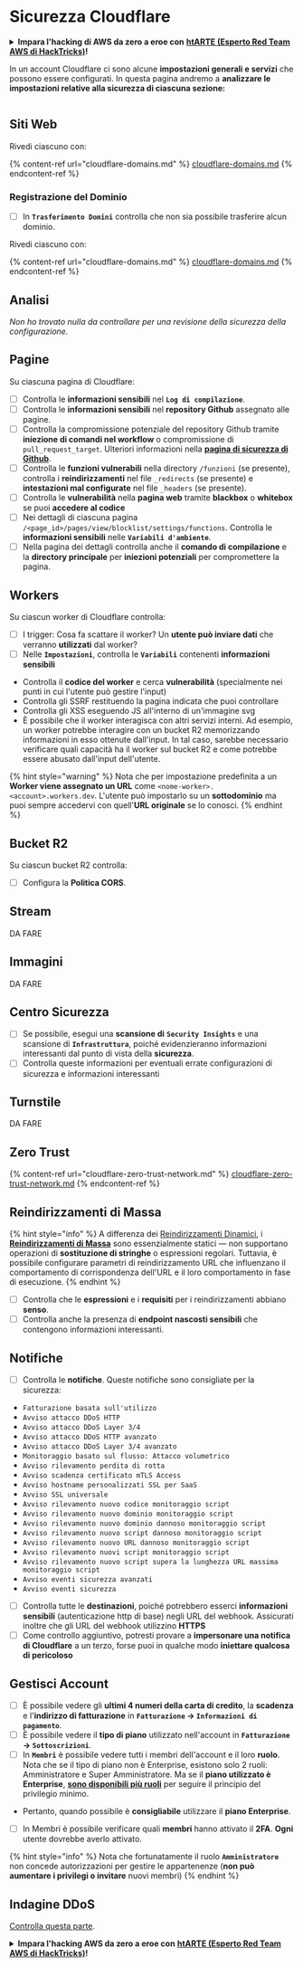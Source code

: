 # Sicurezza Cloudflare

<details>

<summary><strong>Impara l'hacking di AWS da zero a eroe con</strong> <a href="https://training.hacktricks.xyz/courses/arte"><strong>htARTE (Esperto Red Team AWS di HackTricks)</strong></a><strong>!</strong></summary>

Altri modi per supportare HackTricks:

* Se desideri vedere la tua **azienda pubblicizzata in HackTricks** o **scaricare HackTricks in PDF** Controlla i [**PIANI DI ABBONAMENTO**](https://github.com/sponsors/carlospolop)!
* Ottieni il [**merchandising ufficiale di PEASS & HackTricks**](https://peass.creator-spring.com)
* Scopri [**La Famiglia PEASS**](https://opensea.io/collection/the-peass-family), la nostra collezione di esclusive [**NFT**](https://opensea.io/collection/the-peass-family)
* **Unisciti al** 💬 [**gruppo Discord**](https://discord.gg/hRep4RUj7f) o al [**gruppo telegram**](https://t.me/peass) o **seguici** su **Twitter** 🐦 [**@hacktricks\_live**](https://twitter.com/hacktricks\_live)**.**
* **Condividi i tuoi trucchi di hacking inviando PR ai** [**HackTricks**](https://github.com/carlospolop/hacktricks) e [**HackTricks Cloud**](https://github.com/carlospolop/hacktricks-cloud) repository di github.

</details>

In un account Cloudflare ci sono alcune **impostazioni generali e servizi** che possono essere configurati. In questa pagina andremo a **analizzare le impostazioni relative alla sicurezza di ciascuna sezione:**

<figure><img src="../../.gitbook/assets/image (117).png" alt=""><figcaption></figcaption></figure>

## Siti Web

Rivedi ciascuno con:

{% content-ref url="cloudflare-domains.md" %}
[cloudflare-domains.md](cloudflare-domains.md)
{% endcontent-ref %}

### Registrazione del Dominio

* [ ] In **`Trasferimento Domini`** controlla che non sia possibile trasferire alcun dominio.

Rivedi ciascuno con:

{% content-ref url="cloudflare-domains.md" %}
[cloudflare-domains.md](cloudflare-domains.md)
{% endcontent-ref %}

## Analisi

_Non ho trovato nulla da controllare per una revisione della sicurezza della configurazione._

## Pagine

Su ciascuna pagina di Cloudflare:

* [ ] Controlla le **informazioni sensibili** nel **`Log di compilazione`**.
* [ ] Controlla le **informazioni sensibili** nel **repository Github** assegnato alle pagine.
* [ ] Controlla la compromissione potenziale del repository Github tramite **iniezione di comandi nel workflow** o compromissione di `pull_request_target`. Ulteriori informazioni nella [**pagina di sicurezza di Github**](../github-security/).
* [ ] Controlla le **funzioni vulnerabili** nella directory `/funzioni` (se presente), controlla i **reindirizzamenti** nel file `_redirects` (se presente) e **intestazioni mal configurate** nel file `_headers` (se presente).
* [ ] Controlla le **vulnerabilità** nella **pagina web** tramite **blackbox** o **whitebox** se puoi **accedere al codice**
* [ ] Nei dettagli di ciascuna pagina `/<page_id>/pages/view/blocklist/settings/functions`. Controlla le **informazioni sensibili** nelle **`Variabili d'ambiente`**.
* [ ] Nella pagina dei dettagli controlla anche il **comando di compilazione** e la **directory principale** per **iniezioni potenziali** per compromettere la pagina.

## **Workers**

Su ciascun worker di Cloudflare controlla:

* [ ] I trigger: Cosa fa scattare il worker? Un **utente può inviare dati** che verranno **utilizzati** dal worker?
* [ ] Nelle **`Impostazioni`**, controlla le **`Variabili`** contenenti **informazioni sensibili**
* Controlla il **codice del worker** e cerca **vulnerabilità** (specialmente nei punti in cui l'utente può gestire l'input)
* Controlla gli SSRF restituendo la pagina indicata che puoi controllare
* Controlla gli XSS eseguendo JS all'interno di un'immagine svg
* È possibile che il worker interagisca con altri servizi interni. Ad esempio, un worker potrebbe interagire con un bucket R2 memorizzando informazioni in esso ottenute dall'input. In tal caso, sarebbe necessario verificare quali capacità ha il worker sul bucket R2 e come potrebbe essere abusato dall'input dell'utente.

{% hint style="warning" %}
Nota che per impostazione predefinita a un **Worker viene assegnato un URL** come `<nome-worker>.<account>.workers.dev`. L'utente può impostarlo su un **sottodominio** ma puoi sempre accedervi con quell'**URL originale** se lo conosci.
{% endhint %}

## Bucket R2

Su ciascun bucket R2 controlla:

* [ ] Configura la **Politica CORS**.

## Stream

DA FARE

## Immagini

DA FARE

## Centro Sicurezza

* [ ] Se possibile, esegui una **scansione di** **`Security Insights`** e una scansione di **`Infrastruttura`**, poiché evidenzieranno informazioni interessanti dal punto di vista della **sicurezza**.
* [ ] Controlla queste informazioni per eventuali errate configurazioni di sicurezza e informazioni interessanti

## Turnstile

DA FARE

## **Zero Trust**

{% content-ref url="cloudflare-zero-trust-network.md" %}
[cloudflare-zero-trust-network.md](cloudflare-zero-trust-network.md)
{% endcontent-ref %}

## Reindirizzamenti di Massa

{% hint style="info" %}
A differenza dei [Reindirizzamenti Dinamici](https://developers.cloudflare.com/rules/url-forwarding/dynamic-redirects/), i [**Reindirizzamenti di Massa**](https://developers.cloudflare.com/rules/url-forwarding/bulk-redirects/) sono essenzialmente statici — non supportano operazioni di **sostituzione di stringhe** o espressioni regolari. Tuttavia, è possibile configurare parametri di reindirizzamento URL che influenzano il comportamento di corrispondenza dell'URL e il loro comportamento in fase di esecuzione.
{% endhint %}

* [ ] Controlla che le **espressioni** e i **requisiti** per i reindirizzamenti abbiano **senso**.
* [ ] Controlla anche la presenza di **endpoint nascosti sensibili** che contengono informazioni interessanti.

## Notifiche

* [ ] Controlla le **notifiche**. Queste notifiche sono consigliate per la sicurezza:
* `Fatturazione basata sull'utilizzo`
* `Avviso attacco DDoS HTTP`
* `Avviso attacco DDoS Layer 3/4`
* `Avviso attacco DDoS HTTP avanzato`
* `Avviso attacco DDoS Layer 3/4 avanzato`
* `Monitoraggio basato sul flusso: Attacco volumetrico`
* `Avviso rilevamento perdita di rotta`
* `Avviso scadenza certificato mTLS Access`
* `Avviso hostname personalizzati SSL per SaaS`
* `Avviso SSL universale`
* `Avviso rilevamento nuovo codice monitoraggio script`
* `Avviso rilevamento nuovo dominio monitoraggio script`
* `Avviso rilevamento nuovo dominio dannoso monitoraggio script`
* `Avviso rilevamento nuovo script dannoso monitoraggio script`
* `Avviso rilevamento nuovo URL dannoso monitoraggio script`
* `Avviso rilevamento nuovi script monitoraggio script`
* `Avviso rilevamento nuovo script supera la lunghezza URL massima monitoraggio script`
* `Avviso eventi sicurezza avanzati`
* `Avviso eventi sicurezza`
* [ ] Controlla tutte le **destinazioni**, poiché potrebbero esserci **informazioni sensibili** (autenticazione http di base) negli URL del webhook. Assicurati inoltre che gli URL del webhook utilizzino **HTTPS**
* [ ] Come controllo aggiuntivo, potresti provare a **impersonare una notifica di Cloudflare** a un terzo, forse puoi in qualche modo **iniettare qualcosa di pericoloso**

## Gestisci Account

* [ ] È possibile vedere gli **ultimi 4 numeri della carta di credito**, la **scadenza** e l'**indirizzo di fatturazione** in **`Fatturazione` -> `Informazioni di pagamento`**.
* [ ] È possibile vedere il **tipo di piano** utilizzato nell'account in **`Fatturazione` -> `Sottoscrizioni`**.
* [ ] In **`Membri`** è possibile vedere tutti i membri dell'account e il loro **ruolo**. Nota che se il tipo di piano non è Enterprise, esistono solo 2 ruoli: Amministratore e Super Amministratore. Ma se il **piano utilizzato è Enterprise**, [**sono disponibili più ruoli**](https://developers.cloudflare.com/fundamentals/account-and-billing/account-setup/account-roles/) per seguire il principio del privilegio minimo.
* Pertanto, quando possibile è **consigliabile** utilizzare il **piano Enterprise**.
* [ ] In Membri è possibile verificare quali **membri** hanno attivato il **2FA**. **Ogni** utente dovrebbe averlo attivato.

{% hint style="info" %}
Nota che fortunatamente il ruolo **`Amministratore`** non concede autorizzazioni per gestire le appartenenze (**non può aumentare i privilegi o invitare** nuovi membri)
{% endhint %}
## Indagine DDoS

[Controlla questa parte](cloudflare-domains.md#cloudflare-ddos-protection).

<details>

<summary><strong>Impara l'hacking AWS da zero a eroe con</strong> <a href="https://training.hacktricks.xyz/courses/arte"><strong>htARTE (Esperto Red Team AWS di HackTricks)</strong></a><strong>!</strong></summary>

Altri modi per supportare HackTricks:

* Se desideri vedere la tua **azienda pubblicizzata in HackTricks** o **scaricare HackTricks in PDF** Controlla i [**PIANI DI ABBONAMENTO**](https://github.com/sponsors/carlospolop)!
* Ottieni il [**merchandising ufficiale PEASS & HackTricks**](https://peass.creator-spring.com)
* Scopri [**La Famiglia PEASS**](https://opensea.io/collection/the-peass-family), la nostra collezione di [**NFT esclusivi**](https://opensea.io/collection/the-peass-family)
* **Unisciti al** 💬 [**gruppo Discord**](https://discord.gg/hRep4RUj7f) o al [**gruppo telegram**](https://t.me/peass) o **seguici** su **Twitter** 🐦 [**@hacktricks\_live**](https://twitter.com/hacktricks\_live)**.**
* **Condividi i tuoi trucchi di hacking inviando PR a** [**HackTricks**](https://github.com/carlospolop/hacktricks) e [**HackTricks Cloud**](https://github.com/carlospolop/hacktricks-cloud) repos di github.

</details>
